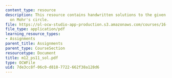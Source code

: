 ```yaml
---
content_type: resource
description: This resource contains handwritten solutions to the given problem set
  on Mohr's circle.
file: https://ol-ocw-studio-app-production.s3.amazonaws.com/courses/16-01-unified-engineering-i-ii-iii-iv-fall-2005-spring-2006/7de3cc8f06c0d8187722662f38a128d6_m12_ps11_sol.pdf
file_type: application/pdf
learning_resource_types:
- Assignments
parent_title: Assignments
parent_type: CourseSection
resourcetype: Document
title: m12_ps11_sol.pdf
type: OCWFile
uid: 7de3cc8f-06c0-d818-7722-662f38a128d6
---
```


